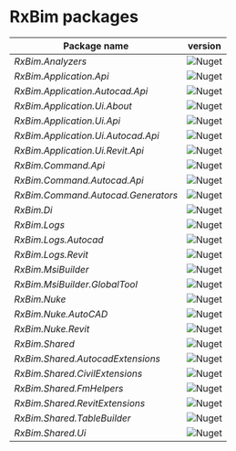 # RxBim packages
| Package name | version |
| ------------ | ------- |
| *RxBim.Analyzers* | ![Nuget](https://img.shields.io/nuget/vpre/RxBim.Analyzers?style=flat) |
| *RxBim.Application.Api* | ![Nuget](https://img.shields.io/nuget/vpre/RxBim.Application.Api?style=flat) |
| *RxBim.Application.Autocad.Api* | ![Nuget](https://img.shields.io/nuget/vpre/RxBim.Application.Autocad.Api?style=flat) |
| *RxBim.Application.Ui.About* | ![Nuget](https://img.shields.io/nuget/vpre/RxBim.Application.Ui.About?style=flat) |
| *RxBim.Application.Ui.Api* | ![Nuget](https://img.shields.io/nuget/vpre/RxBim.Application.Ui.Api?style=flat) |
| *RxBim.Application.Ui.Autocad.Api* | ![Nuget](https://img.shields.io/nuget/vpre/RxBim.Application.Ui.Autocad.Api?style=flat) |
| *RxBim.Application.Ui.Revit.Api* | ![Nuget](https://img.shields.io/nuget/vpre/RxBim.Application.Ui.Revit.Api?style=flat) |
| *RxBim.Command.Api* | ![Nuget](https://img.shields.io/nuget/vpre/RxBim.Command.Api?style=flat) |
| *RxBim.Command.Autocad.Api* | ![Nuget](https://img.shields.io/nuget/vpre/RxBim.Command.Autocad.Api?style=flat) |
| *RxBim.Command.Autocad.Generators* | ![Nuget](https://img.shields.io/nuget/vpre/RxBim.Command.Autocad.Generators?style=flat) |
| *RxBim.Di* | ![Nuget](https://img.shields.io/nuget/vpre/RxBim.Di?style=flat) |
| *RxBim.Logs* | ![Nuget](https://img.shields.io/nuget/vpre/RxBim.Logs?style=flat) |
| *RxBim.Logs.Autocad* | ![Nuget](https://img.shields.io/nuget/vpre/RxBim.Logs.Autocad?style=flat) |
| *RxBim.Logs.Revit* | ![Nuget](https://img.shields.io/nuget/vpre/RxBim.Logs.Revit?style=flat) |
| *RxBim.MsiBuilder* | ![Nuget](https://img.shields.io/nuget/vpre/RxBim.MsiBuilder?style=flat) |
| *RxBim.MsiBuilder.GlobalTool* | ![Nuget](https://img.shields.io/nuget/vpre/RxBim.MsiBuilder.GlobalTool?style=flat) |
| *RxBim.Nuke* | ![Nuget](https://img.shields.io/nuget/vpre/RxBim.Nuke?style=flat) |
| *RxBim.Nuke.AutoCAD* | ![Nuget](https://img.shields.io/nuget/vpre/RxBim.Nuke.AutoCAD?style=flat) |
| *RxBim.Nuke.Revit* | ![Nuget](https://img.shields.io/nuget/vpre/RxBim.Nuke.Revit?style=flat) |
| *RxBim.Shared* | ![Nuget](https://img.shields.io/nuget/vpre/RxBim.Shared?style=flat) |
| *RxBim.Shared.AutocadExtensions* | ![Nuget](https://img.shields.io/nuget/vpre/RxBim.Shared.AutocadExtensions?style=flat) |
| *RxBim.Shared.CivilExtensions* | ![Nuget](https://img.shields.io/nuget/vpre/RxBim.Shared.CivilExtensions?style=flat) |
| *RxBim.Shared.FmHelpers* | ![Nuget](https://img.shields.io/nuget/vpre/RxBim.Shared.FmHelpers?style=flat) |
| *RxBim.Shared.RevitExtensions* | ![Nuget](https://img.shields.io/nuget/vpre/RxBim.Shared.RevitExtensions?style=flat) |
| *RxBim.Shared.TableBuilder* | ![Nuget](https://img.shields.io/nuget/vpre/RxBim.Shared.TableBuilder?style=flat) |
| *RxBim.Shared.Ui* | ![Nuget](https://img.shields.io/nuget/vpre/RxBim.Shared.Ui?style=flat) |
